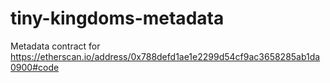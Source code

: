 # tiny-kingdoms-metadata

Metadata contract for https://etherscan.io/address/0x788defd1ae1e2299d54cf9ac3658285ab1da0900#code
